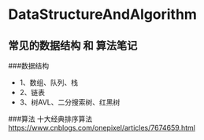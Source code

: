 # DataStructureAndAlgorithm
## 常见的数据结构 和 算法笔记

###数据结构
-   1、数组、队列、栈
-   2、链表
-   3、树AVL、二分搜索树、红黑树

###算法
十大经典排序算法
https://www.cnblogs.com/onepixel/articles/7674659.html

